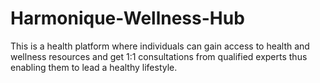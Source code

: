 # Harmonique-Wellness-Hub
This is a health platform where individuals can gain access to health and wellness resources and get 1:1 consultations from qualified experts thus enabling them to lead a healthy lifestyle. 
